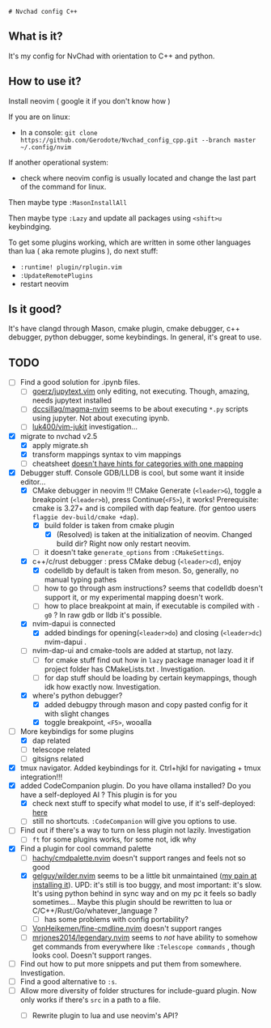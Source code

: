 	# Nvchad config C++

## What is it?
It's my config for NvChad with orientation to C++ and python.

## How to use it?
Install neovim  ( google it if you don't know how )

If you are on linux:
- In a console:  `git clone https://github.com/Gerodote/Nvchad_config_cpp.git --branch master ~/.config/nvim`

If another operational system:
- check where neovim config is usually located and change the last part of the command for linux.

Then maybe type `:MasonInstallAll`

Then maybe type `:Lazy` and update all packages using `<shift>u` keybindging.

To get some plugins working, which are written in some other languages than lua ( aka remote plugins ), do next stuff:
- `:runtime! plugin/rplugin.vim`
- `:UpdateRemotePlugins`
- restart neovim

## Is it good?
It's have clangd through Mason, cmake plugin, cmake debugger, c++ debugger, python debugger, some keybindings. 
In general, it's great to use.

## TODO
- [ ] Find a good solution for .ipynb files.
    - [ ] [goerz/jupytext.vim](https://github.com/goerz/jupytext.vim) only editing, not executing. Though, amazing, needs jupytext installed
    - [ ] [dccsillag/magma-nvim](https//github.com/dccsillag/magma-nvim) seems to be about executing `*.py` scripts using jupyter. Not about executing ipynb.
    - [ ] [luk400/vim-jukit](https://github.com/luk400/vim-jukit) investigation...
- [x] migrate to nvchad v2.5
    - [x] apply migrate.sh 
    - [x] transform mappings syntax to vim mappings
    - [ ] cheatsheet [doesn't have hints for categories with one mapping](https://github.com/NvChad/NvChad/issues/2688#issuecomment-2046201103) 
- [x] Debugger stuff. Console GDB/LLDB is cool, but some want it inside editor...
    - [x] CMake debugger in neovim !!! CMake Generate (`<leader>G`), toggle a breakpoint (`<leader>b`), press Continue(`<F5>`), it works! Prerequisite: cmake is 3.27+ and is compiled with dap feature. (for gentoo users `flaggie dev-build/cmake +dap`).
        - [x] build folder is taken from cmake plugin
            - [x] (Resolved) is taken at the initialization of neovim. Changed build dir? Right now only restart neovim.
        - [ ] it doesn't take `generate_options` from `:CMakeSettings`.
    - [x] c++/c/rust debugger : press CMake debug (`<leader>cd`), enjoy
        - [x] codelldb by default is taken from meson. So, generally, no manual typing pathes
        - [ ] how to go through asm instructions? seems that codelldb doesn't support it, or my experimental mapping doesn't work.
        - [ ] how to place breakpoint at main, if executable is compiled with `-g0` ? In raw gdb or lldb it's possible.
    - [x] nvim-dapui is connected
        - [x] added bindings for opening(`<leader>do`) and closing (`<leader>dc`) nvim-dapui .
    - [ ] nvim-dap-ui and cmake-tools are added at startup, not lazy.
        - [ ] for cmake stuff find out how in `lazy` package manager load it if project folder has CMakeLists.txt . Investigation.
        - [ ] for dap stuff should be loading by certain keymappings, though idk how exactly now. Investigation.
    - [x] where's python debugger?
        - [x] added debugpy through mason and copy pasted config for it with slight changes
        - [x] toggle breakpoint, `<F5>`, wooalla 
- [ ] More keybindigs for some plugins
    - [x] dap related
    - [ ] telescope related
    - [ ] gitsigns related
- [x] tmux navigator. Added keybindings for it. Ctrl+hjkl for navigating + tmux integration!!!
- [x] added CodeCompanion plugin. Do you have ollama installed? Do you have a self-deployed AI ? This plugin is for you
    - [x] check next stuff to specify what model to use, if it's self-deployed: [here](https://github.com/olimorris/codecompanion.nvim/pull/45#issuecomment-2054028057)
    - [ ] still no shortcuts. `:CodeCompanion` will give you options to use.
- [ ] Find out if there's a way to turn on less plugin not lazily. Investigation
    - [ ] `ft` for some plugins works, for some not, idk why
- [x] Find a plugin for cool command palette
    - [ ] [hachy/cmdpalette.nvim](https://github.com/hachy/cmdpalette.nvim) doesn't support ranges and feels not so good  
    - [x] [gelguy/wilder.nvim](https://github.com/gelguy/wilder.nvim) seems to be a little bit unmaintained  ([my pain at installing it](https://github.com/gelguy/wilder.nvim/issues/196)). UPD: it's still is too buggy, and most important: it's slow. It's using python behind in sync way and on my pc it feels so badly sometimes... Maybe this plugin should be rewritten to lua or C/C++/Rust/Go/whatever_language ?
        - [ ] has some problems with config portability?
    - [ ] [VonHeikemen/fine-cmdline.nvim](https://github.com/VonHeikemen/fine-cmdline.nvim) doesn't support ranges
    - [ ] [mrjones2014/legendary.nvim](https://github.com/mrjones2014/legendary.nvim) seems to *not* have ability to somehow get commands from everywhere like `:Telescope commands` , though looks cool. Doesn't support ranges. 
- [ ] Find out how to put more snippets and put them from somewhere. Investigation.
- [ ] Find a good alternative to `:s`. 
- [ ] Allow more diversity of folder structures for include-guard plugin. Now only works if there's `src` in a path to a file. 
    - [ ] Rewrite plugin to lua and use neovim's API?

